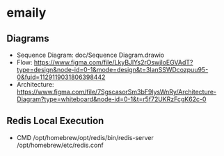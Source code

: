 # emaily

## Diagrams
- Sequence Diagram: doc/Sequence Diagram.drawio
- Flow: https://www.figma.com/file/LkyBJlYs2rOswjIoEGVAdT?type=design&node-id=0-1&mode=design&t=3lanSSWDcozpuu95-0&fuid=1129119031806398442
- Architecture: https://www.figma.com/file/7SgscasorSm3bF9lysWnRy/Architecture-Diagram?type=whiteboard&node-id=0-1&t=r5f72UKRzFcgK62c-0

## Redis Local Execution
- CMD /opt/homebrew/opt/redis/bin/redis-server /opt/homebrew/etc/redis.conf
